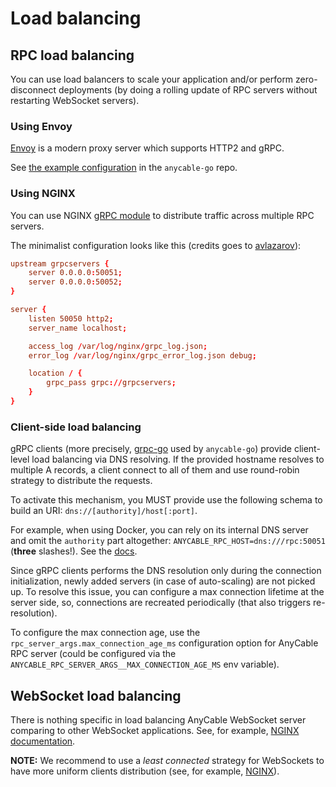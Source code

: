 # Load balancing

## RPC load balancing

You can use load balancers to scale your application and/or perform zero-disconnect deployments (by doing a rolling update of RPC servers without restarting WebSocket servers).

### Using Envoy

[Envoy](https://envoyproxy.io) is a modern proxy server which supports HTTP2 and gRPC.

See [the example configuration](https://github.com/anycable/anycable-go/tree/master/etc/envoy) in the `anycable-go` repo.

### Using NGINX

You can use NGINX [gRPC module](http://nginx.org/en/docs/http/ngx_http_grpc_module.html) to distribute traffic across multiple RPC servers.

The minimalist configuration looks like this (credits goes to [avlazarov](https://gist.github.com/avlazarov/9503c23d81c75f760e14b30e38847356#file-grpc-confe)):

```conf
upstream grpcservers {
    server 0.0.0.0:50051;
    server 0.0.0.0:50052;
}

server {
    listen 50050 http2;
    server_name localhost;

    access_log /var/log/nginx/grpc_log.json;
    error_log /var/log/nginx/grpc_error_log.json debug;

    location / {
        grpc_pass grpc://grpcservers;
    }
}
```

### Client-side load balancing

gRPC clients (more precisely, [grpc-go](https://github.com/grpc/grpc-go) used by `anycable-go`) provide client-level load balancing via DNS resolving. If the provided hostname resolves to multiple A records, a client connect to all of them and use round-robin strategy to distribute the requests.

To activate this mechanism, you MUST provide use the following schema to build an URI: `dns://[authority]/host[:port]`.

For example, when using Docker, you can rely on its internal DNS server and omit the `authority` part altogether: `ANYCABLE_RPC_HOST=dns:///rpc:50051` (**three** slashes!). See the [docs](https://github.com/grpc/grpc/blob/master/doc/naming.md).

Since gRPC clients performs the DNS resolution only during the connection initialization, newly added servers (in case of auto-scaling) are not picked up. To resolve this issue, you can configure a max connection lifetime at the server side, so, connections are recreated periodically (that also triggers re-resolution).

To configure the max connection age, use the `rpc_server_args.max_connection_age_ms` configuration option for AnyCable RPC server (could be configured via the `ANYCABLE_RPC_SERVER_ARGS__MAX_CONNECTION_AGE_MS` env variable).

## WebSocket load balancing

There is nothing specific in load balancing AnyCable WebSocket server comparing to other WebSocket applications. See, for example, [NGINX documentation](https://www.nginx.com/blog/websocket-nginx/).

**NOTE:** We recommend to use a _least connected_ strategy for WebSockets to have more uniform clients distribution (see, for example, [NGINX](http://nginx.org/en/docs/http/load_balancing.html#nginx_load_balancing_with_least_connected)).

<!-- TODO: add demos -->
